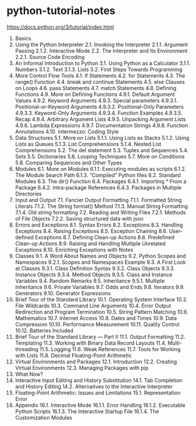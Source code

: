 # python-tutorial-notes

https://docs.python.org/3/tutorial/index.html
1. Basics
2. Using the Python Interpreter
   2.1. Invoking the Interpreter
   2.1.1. Argument Passing
   2.1.2. Interactive Mode
   2.2. The Interpreter and Its Environment
   2.2.1. Source Code Encoding
3. An Informal Introduction to Python
   3.1. Using Python as a Calculator
   3.1.1. Numbers
   3.1.2. Text
   3.1.3. Lists
   3.2. First Steps Towards Programming
4. More Control Flow Tools
   4.1. if Statements
   4.2. for Statements
   4.3. The range() Function
   4.4. break and continue Statements
   4.5. else Clauses on Loops
   4.6. pass Statements
   4.7. match Statements
   4.8. Defining Functions
   4.9. More on Defining Functions
   4.9.1. Default Argument Values
   4.9.2. Keyword Arguments
   4.9.3. Special parameters
   4.9.3.1. Positional-or-Keyword Arguments
   4.9.3.2. Positional-Only Parameters
   4.9.3.3. Keyword-Only Arguments
   4.9.3.4. Function Examples
   4.9.3.5. Recap
   4.9.4. Arbitrary Argument Lists
   4.9.5. Unpacking Argument Lists
   4.9.6. Lambda Expressions
   4.9.7. Documentation Strings
   4.9.8. Function Annotations
   4.10. Intermezzo: Coding Style
5. Data Structures
   5.1. More on Lists
   5.1.1. Using Lists as Stacks
   5.1.2. Using Lists as Queues
   5.1.3. List Comprehensions
   5.1.4. Nested List Comprehensions
   5.2. The del statement
   5.3. Tuples and Sequences
   5.4. Sets
   5.5. Dictionaries
   5.6. Looping Techniques
   5.7. More on Conditions
   5.8. Comparing Sequences and Other Types
6. Modules
   6.1. More on Modules
   6.1.1. Executing modules as scripts
   6.1.2. The Module Search Path
   6.1.3. “Compiled” Python files
   6.2. Standard Modules
   6.3. The dir() Function
   6.4. Packages
   6.4.1. Importing * From a Package
   6.4.2. Intra-package References
   6.4.3. Packages in Multiple Directories
7. Input and Output
   7.1. Fancier Output Formatting
   7.1.1. Formatted String Literals
   7.1.2. The String format() Method
   7.1.3. Manual String Formatting
   7.1.4. Old string formatting
   7.2. Reading and Writing Files
   7.2.1. Methods of File Objects
   7.2.2. Saving structured data with json
8. Errors and Exceptions
   8.1. Syntax Errors
   8.2. Exceptions
   8.3. Handling Exceptions
   8.4. Raising Exceptions
   8.5. Exception Chaining
   8.6. User-defined Exceptions
   8.7. Defining Clean-up Actions
   8.8. Predefined Clean-up Actions
   8.9. Raising and Handling Multiple Unrelated Exceptions
   8.10. Enriching Exceptions with Notes
9. Classes
   9.1. A Word About Names and Objects
   9.2. Python Scopes and Namespaces
   9.2.1. Scopes and Namespaces Example
   9.3. A First Look at Classes
   9.3.1. Class Definition Syntax
   9.3.2. Class Objects
   9.3.3. Instance Objects
   9.3.4. Method Objects
   9.3.5. Class and Instance Variables
   9.4. Random Remarks
   9.5. Inheritance
   9.5.1. Multiple Inheritance
   9.6. Private Variables
   9.7. Odds and Ends
   9.8. Iterators
   9.9. Generators
   9.10. Generator Expressions
10. Brief Tour of the Standard Library
    10.1. Operating System Interface
    10.2. File Wildcards
    10.3. Command Line Arguments
    10.4. Error Output Redirection and Program Termination
    10.5. String Pattern Matching
    10.6. Mathematics
    10.7. Internet Access
    10.8. Dates and Times
    10.9. Data Compression
    10.10. Performance Measurement
    10.11. Quality Control
    10.12. Batteries Included
11. Brief Tour of the Standard Library — Part II
    11.1. Output Formatting
    11.2. Templating
    11.3. Working with Binary Data Record Layouts
    11.4. Multi-threading
    11.5. Logging
    11.6. Weak References
    11.7. Tools for Working with Lists
    11.8. Decimal Floating-Point Arithmetic
12. Virtual Environments and Packages
    12.1. Introduction
    12.2. Creating Virtual Environments
    12.3. Managing Packages with pip
13. What Now?
14. Interactive Input Editing and History Substitution
    14.1. Tab Completion and History Editing
    14.2. Alternatives to the Interactive Interpreter
15. Floating-Point Arithmetic: Issues and Limitations
    15.1. Representation Error
16. Appendix
    16.1. Interactive Mode
    16.1.1. Error Handling
    16.1.2. Executable Python Scripts
    16.1.3. The Interactive Startup File
    16.1.4. The Customization Modules
